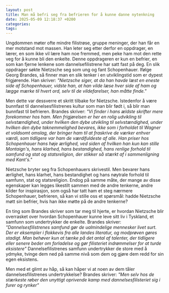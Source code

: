 ```yaml
---
layout: post
title: Man må befri seg fra befrieren for å kunne danne nytenkning
date: 2025-05-09 12:18:37 +0200
categories: 
tags:
---
```


Ungdommen møter ofte mindre filistrøse, gruppe meninger, der han får en mer motstand mot massen. Han leter seg etter derfor en oppdrager, en lærer, en som ikke vil lære ham noe fremmed, men peke ham mot den rette veg for å kunne bli den enkelte.  Denne oppdrageren er kun en befrier, en som kan fjerne lenkene som dannelsefilistrene har satt fast på deg. En slik oppdrager søkte Nietzsche seg som ung og fant Schopenhauer. Ifølge Georg Brandes, så finner man en slik tenker i en utviklingstid som er dypest frigjørende. Han skriver: *"Nietzsche siger, at da han havde læst en eneste side af Schopenhauer, vidste han, at han vilde læse hver side af ham og lægge mærke til hvert ord, selv til de vildefarelser, han måtte finde."* 

Men dette var dessverre et skritt tilbake for Nietzsche. Istedenfor å være bunnfast til dannelsesfilistrenes kultur som man blir født i, så blir man bunnfast til befrieren. Brandes skriver: *"Vi finder i hans ældste skrifter mere forekommer hos ham. Men frigjørelsen er her en rolig udvikling til selvstændighed, under hvilken den dybe utvikling til selvstændighed, under hvilken den dybe taknemmelighed bevares, ikke som i forholdet til Wagner et voldsomt omslag, der bringer ham til at fraskrive de værker enhver værdi, som tidligere var ham de værdifuldeste af alle. Han priser hos Schopenhauer hans høje ærlighed, ved siden af hvilken han kun kan stille Montaign's, hans klarhed, hans bestandighed, hans renlige forhold til samfund og stat og statsreligion, der stikker så stærkt af i sammenligning med Kant's."*

Nietzsche bryter seg fra Schopenhauers skrivestil.  Men bevarer hans ærlighet, hans klarhet, hans bestandighet og hans nøytrale forhold til samfunn, stat og statsreligion. Endog på samme måte, der mange av disse egenskaper kan legges likestilt sammen med de andre tenkerne, andre kilder for inspirasjon, som også har tatt ham et steg nærmere Schopenhauer, befrieren, så kan vi stille oss et spørsmål: hadde Nietzsche møtt sin befrier, hvis han ikke møtte på de andre tenkerne?

En ting som Brandes skriver som tar meg til hjerte, er hvordan Nietzsche blir overrasket over hvordan Schopenhauer kunne leve sitt liv i Tyskland, et samfunn som undertrykker de enkelte. Brandes skriver: *"Dannelsesfilistrenes samfund gør de ualmindelige mennesker livet surt. Der er eksempler i flokkevis fra alle landes literatur, og modprøven gøres stadigt. Man behøver kun at tænke på det antal af talenter, der tidligere eller senere beder om forladelse og gør filisteriet indrømmelser for at turde eksistere"*
Dannelsefilistrenes samfunn undertrykker de store med å ydmyke, tvinge dem ned på samme nivå som dem og gjøre dem redd for sin egen eksistens. 

Men med et glimt av håp, så kan håper vi at noen av dem tåler dannelsesfilistrenes undertrykkelse? Brandes skriver: *"Men selv hos de stærkeste røber den unyttigt oprivende kamp med dannelsesfilisteriet sig i furer og rynker"*
